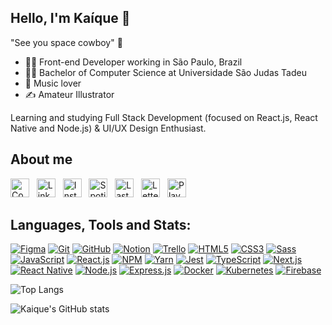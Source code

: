 ## Hello, I'm Kaíque :wave:

"See you space cowboy" 🚀

-  :man_technologist: Front-end Developer working in São Paulo, Brazil
-  👨‍🎓 Bachelor of Computer Science at Universidade São Judas Tadeu
-  :guitar: Music lover
- :writing_hand: Amateur Illustrator

Learning and studying Full Stack Development (focused on React.js, React Native and Node.js) & UI/UX Design Enthusiast.

 
## About me 

[<img src="https://gist.githubusercontent.com/kaiquezimerer/8d7ebae0da83fa8b7cf390232afef9f8/raw/2d6922f3cdb9c3b98d1dc69e1ffd0b37180e864b/codepen.svg" title="CodePen" width="30">](https://codepen.io/kaiquezimerer)&nbsp;&nbsp;
[<img src="https://gist.githubusercontent.com/kaiquezimerer/86267a56d8c9dd88d57950d055a1e787/raw/484707b201dc3e14c4fd8307a937a9de9da71666/linkedin.svg" title="LinkedIn" width="30">](https://www.linkedin.com/in/ka%C3%ADque-zimerer-005716b4/)&nbsp;&nbsp;
[<img src="https://gist.githubusercontent.com/kaiquezimerer/342de919ab8672c36d3a13254677b0dd/raw/b90290d293e286ac1b571667eb26e959ec028320/instagram.svg" title="Instagram" width="30">](https://www.instagram.com/kaiquezimerer/)&nbsp;&nbsp;
[<img src="https://gist.githubusercontent.com/kaiquezimerer/d6dae6cae05474cfd980260b059d62db/raw/dcae8db96af301bb33741fbc55953af669fa052b/spotify.svg" title="Spotify" width="30">](https://open.spotify.com/user/kaiquezimerer?si=26dbc79ae2274529)&nbsp;&nbsp;
[<img src="https://freeiconshop.com/wp-content/uploads/edd/lastfm-flat.png" title="Last.fm" width="30">](https://www.last.fm/pt/user/kaiquezs)&nbsp;&nbsp;
[<img src="https://gist.githubusercontent.com/kaiquezimerer/bd51ba465e297880390b318be8aa95e5/raw/03aecfaa61f323ac33618eaca2ee9d24492bedc2/letterboxd.svg" title="Letterboxd" width="30">](https://letterboxd.com/kaiquezimerer/)&nbsp;&nbsp;
[<img src="https://gist.githubusercontent.com/kaiquezimerer/543ec2500ae50e7255d6aad2a6252a47/raw/2a2933517539ab7740b7d75d739f194cf645dafe/playstation.svg" title="Playstation Network (PSN)" width="30">](https://profile.playstation.com/kaiquezimerer/)

## Languages, Tools and Stats:

[![Figma](https://img.shields.io/badge/--e04a34?logo=figma&logoColor=ffffff)](https://www.figma.com/)
[![Git](https://img.shields.io/badge/--f0efe7?logo=git&logoColor=F1502F)](https://git-scm.com/)
[![GitHub](https://img.shields.io/badge/--171515?logo=github&logoColor=ffffff)](https://github.com/)
[![Notion](https://img.shields.io/badge/--37352F?logo=notion&logoColor=ffffff)](https://www.notion.so/)
[![Trello](https://img.shields.io/badge/--007ACC?logo=trello&logoColor=ffffff)](https://trello.com/)
[![HTML5](https://img.shields.io/badge/--F1502F?logo=html5&logoColor=ffffff)](https://html5.org/)
[![CSS3](https://img.shields.io/badge/--3C99DC?logo=css3&logoColor=ffffff)](https://www.w3.org/Style/CSS/Overview.en.html)
[![Sass](https://img.shields.io/badge/--CD6799?logo=sass&logoColor=ffffff)](https://sass-lang.com/)
[![JavaScript](https://img.shields.io/badge/--F0DB4F?logo=javascript&logoColor=323330)](https://www.ecma-international.org/technical-committees/tc39/)
[![React.js](https://img.shields.io/badge/--20232a?logo=react&logoColor=61DBFB)](https://reactjs.org/)
[![NPM](https://img.shields.io/badge/--FFFFFF?logo=npm&logoColor=FFCA28)](https://www.npmjs.com/)
[![Yarn](https://img.shields.io/badge/--2188b6?logo=yarn&logoColor=FFFFFF)](https://yarnpkg.com/)
[![Jest](https://img.shields.io/badge/--12C221?logo=jest&logoColor=ffffff)](https://jestjs.io/)
[![TypeScript](https://img.shields.io/badge/--3178C8?logo=typescript&logoColor=ffffff)](https://www.typescriptlang.org/)
[![Next.js](https://img.shields.io/badge/--000000?logo=next.js&logoColor=ffffff)](https://nextjs.org/)
[![React Native](https://img.shields.io/badge/--61DBFB?logo=react&logoColor=20232a)](https://reactnative.dev/)
[![Node.js](https://img.shields.io/badge/--3c873a?logo=node.js&logoColor=ffffff)](https://nodejs.org/en/)
[![Express.js](https://img.shields.io/badge/--FFFFFF?logo=express&logoColor=313548)](https://expressjs.com/pt-br/)
[![Docker](https://img.shields.io/badge/--2496ed?logo=docker&logoColor=ffffff)](https://www.docker.com/)
[![Kubernetes](https://img.shields.io/badge/--3371e3?logo=kubernetes&logoColor=ffffff)](https://kubernetes.io/)
[![Firebase](https://img.shields.io/badge/--039BE5?logo=firebase&logoColor=FFCA28)](https://firebase.google.com/)

![Top Langs](https://github-readme-stats-eight-theta.vercel.app/api/top-langs/?username=kaiquezimerer&theme=dracula&layout=compact)

![Kaique's GitHub stats](https://github-readme-stats-eight-theta.vercel.app/api?username=kaiquezimerer&count_private=true&theme=dracula)

